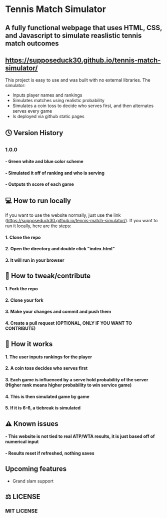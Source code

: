 # Tennis Match Simulator 
## A fully functional webpage that uses HTML, CSS, and Javascript to simulate reaslistic tennis match outcomes
## https://supposeduck30.github.io/tennis-match-simulator/
This project is easy to use and was built with no external libraries. The simulator:
- Inputs player names and rankings
- Simulates matches using realistic probability
- Simulates a coin toss to decide who serves first, and then alternates serves every game
- Is deployed via github static pages

## 🕓 Version History 
### 1.0.0
#### - Green white and blue color scheme
#### - Simulated it off of ranking and who is serving
#### - Outputs th score of each game

## 💻 How to run locally
If you want to use the website normally, just use the link (https://supposeduck30.github.io/tennis-match-simulator/). If you want to run it locally, here are the steps:

#### 1. Clone the repo

#### 2. Open the directory and double click "index.html"

#### 3. It will run in your browser

## 🔧 How to tweak/contribute

#### 1. Fork the repo

#### 2. Clone your fork

#### 3. Make your changes and commit and push them

#### 4. Create a pull request (OPTIONAL, ONLY IF YOU WANT TO CONTRIBUTE)

## 🧠 How it works 

#### 1. The user inputs rankings for the player

#### 2. A coin toss decides who serves first

#### 3. Each game is influenced by a serve hold probability of the server (Higher rank means higher probability to win service game)

#### 4. This is then simulated game by game

#### 5. If it is 6-6, a tiebreak is simulated

## ⚠️ Known issues 
#### - This website is not tied to real ATP/WTA results, it is just based off of numerical input

#### - Results reset if refreshed, nothing saves

## Upcoming features 
- Grand slam support

## ⚖️ LICENSE
### MIT LICENSE
